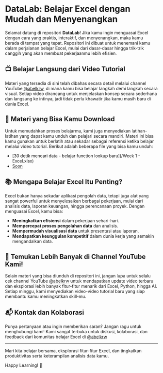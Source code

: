 # DataLab: Belajar Excel dengan Mudah dan Menyenangkan

Selamat datang di repositori **DataLab**! Jika kamu ingin menguasai Excel dengan cara yang praktis, interaktif, dan menyenangkan, maka kamu berada di tempat yang tepat. Repositori ini dibuat untuk menemani kamu dalam perjalanan belajar Excel, mulai dari dasar-dasar hingga trik-trik canggih yang akan membuat pekerjaanmu lebih efisien.

## 📺 Belajar Langsung dari Video Tutorial

Materi yang tersedia di sini telah dibahas secara detail melalui channel YouTube [@abelkrw](https://www.youtube.com/@abelkrw), di mana kamu bisa belajar langkah demi langkah secara visual. Setiap video dirancang untuk menjelaskan konsep secara sederhana dan langsung ke intinya, jadi tidak perlu khawatir jika kamu masih baru di dunia Excel.

## 📝 Materi yang Bisa Kamu Download

Untuk memudahkan proses belajarmu, kami juga menyediakan latihan-latihan yang dapat kamu unduh dan pelajari secara mandiri. Materi ini bisa kamu gunakan untuk berlatih atau sekadar sebagai referensi ketika belajar melalui video tutorial. Berikut adalah beberapa file yang bisa kamu unduh:

- [30 detik mencari data - belajar function lookup baru](/Week 1 - Excel.xlsx)
- [Soon](#)

## 📚 Mengapa Belajar Excel Itu Penting?

Excel bukan hanya sekadar aplikasi pengolah data, tetapi juga alat yang sangat powerful untuk menyelesaikan berbagai pekerjaan, mulai dari analisis data, laporan keuangan, hingga perencanaan proyek. Dengan menguasai Excel, kamu bisa:

- **Meningkatkan efisiensi** dalam pekerjaan sehari-hari.
- **Mempercepat proses pengolahan data** dan analisis.
- **Mempermudah visualisasi data** untuk presentasi atau laporan.
- **Mendapatkan keunggulan kompetitif** dalam dunia kerja yang semakin mengandalkan data.

## 🔗 Temukan Lebih Banyak di Channel YouTube Kami!

Selain materi yang bisa diunduh di repositori ini, jangan lupa untuk selalu cek channel YouTube [@abelkrw](https://www.youtube.com/@abelkrw) untuk mendapatkan update video terbaru dan eksplorasi lebih banyak fitur-fitur menarik dari Excel, Python, hingga AI. Setiap minggu, kami menyediakan video-video tutorial baru yang siap membantu kamu meningkatkan skill-mu.

## 📬 Kontak dan Kolaborasi

Punya pertanyaan atau ingin memberikan saran? Jangan ragu untuk menghubungi kami! Kami sangat terbuka untuk diskusi, kolaborasi, dan feedback dari komunitas belajar Excel di [@abelkrw](https://www.instagram.com/abelkrw/)

---

Mari kita belajar bersama, eksplorasi fitur-fitur Excel, dan tingkatkan produktivitas serta keterampilan analisis data kamu.

Happy Learning! 🚀
